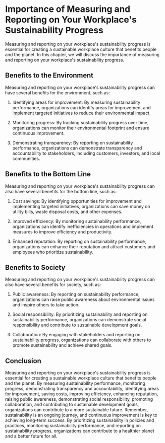 Importance of Measuring and Reporting on Your Workplace's Sustainability Progress
==================================================================================================================================================================

Measuring and reporting on your workplace's sustainability progress is essential for creating a sustainable workplace culture that benefits people and the planet. In this chapter, we will discuss the importance of measuring and reporting on your workplace's sustainability progress.

Benefits to the Environment
---------------------------

Measuring and reporting on your workplace's sustainability progress can have several benefits for the environment, such as:

1. Identifying areas for improvement: By measuring sustainability performance, organizations can identify areas for improvement and implement targeted initiatives to reduce their environmental impact.

2. Monitoring progress: By tracking sustainability progress over time, organizations can monitor their environmental footprint and ensure continuous improvement.

3. Demonstrating transparency: By reporting on sustainability performance, organizations can demonstrate transparency and accountability to stakeholders, including customers, investors, and local communities.

Benefits to the Bottom Line
---------------------------

Measuring and reporting on your workplace's sustainability progress can also have several benefits for the bottom line, such as:

1. Cost savings: By identifying opportunities for improvement and implementing targeted initiatives, organizations can save money on utility bills, waste disposal costs, and other expenses.

2. Improved efficiency: By monitoring sustainability performance, organizations can identify inefficiencies in operations and implement measures to improve efficiency and productivity.

3. Enhanced reputation: By reporting on sustainability performance, organizations can enhance their reputation and attract customers and employees who prioritize sustainability.

Benefits to Society
-------------------

Measuring and reporting on your workplace's sustainability progress can also have several benefits for society, such as:

1. Public awareness: By reporting on sustainability performance, organizations can raise public awareness about environmental issues and inspire others to take action.

2. Social responsibility: By prioritizing sustainability and reporting on sustainability performance, organizations can demonstrate social responsibility and contribute to sustainable development goals.

3. Collaboration: By engaging with stakeholders and reporting on sustainability progress, organizations can collaborate with others to promote sustainability and achieve shared goals.

Conclusion
----------

Measuring and reporting on your workplace's sustainability progress is essential for creating a sustainable workplace culture that benefits people and the planet. By measuring sustainability performance, monitoring progress, demonstrating transparency and accountability, identifying areas for improvement, saving costs, improving efficiency, enhancing reputation, raising public awareness, demonstrating social responsibility, promoting collaboration, and contributing to sustainable development goals, organizations can contribute to a more sustainable future. Remember, sustainability is an ongoing journey, and continuous improvement is key to achieving long-term success. By prioritizing sustainability in policies and practices, monitoring sustainability performance, and reporting on sustainability progress, organizations can contribute to a healthier planet and a better future for all.
